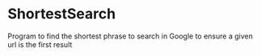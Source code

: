 # ShortestSearch
Program to find the shortest phrase to search in Google to ensure a given url is the first result
